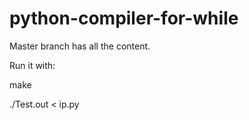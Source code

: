 # python-compiler-for-while

Master branch has all the content.

Run it with:

make

./Test.out < ip.py
